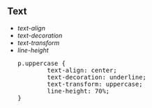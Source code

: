 ## Text

<div>
<ul class="add-css-in-html-without-align">
<li><i>text-align</i></li>
<li><i>text-decoration</i></li>
<li><i>text-transform</i></li>
<li><i>line-height</i></li>
</ul>

<ul class="add-css-in-html-without-align">
    <pre>p.uppercase {
        text-align: center;
        text-decoration: underline;
        text-transform: uppercase;
        line-height: 70%;
}
</pre>
</ul>
</div>
